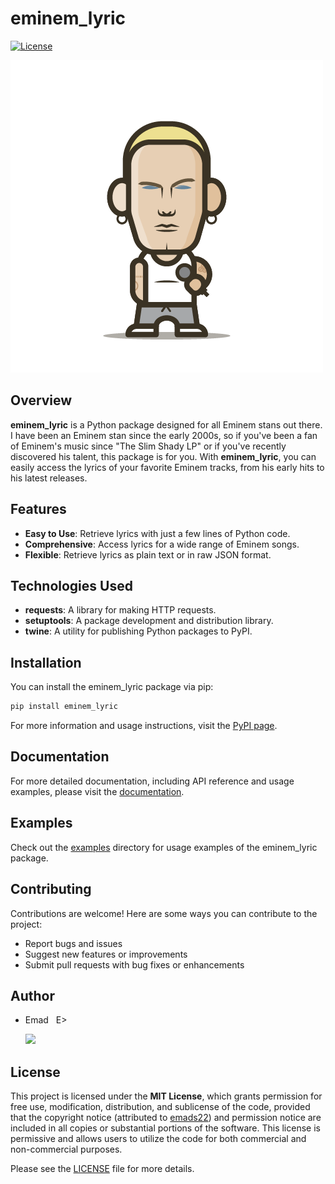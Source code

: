 # eminem_lyric

[![License](https://img.shields.io/badge/license-MIT-blue.svg)](https://github.com/emads22/eminem-lyric-package/tree/main/LICENSE)

![eminem_lyric_logo](https://raw.githubusercontent.com/emads22/eminem-lyric-package/main/assets/images/eminem_lyric_logo.png)

## Overview
**eminem_lyric** is a Python package designed for all Eminem stans out there. I have been an Eminem stan since the early 2000s, so if you've been a fan of Eminem's music since "The Slim Shady LP" or if you've recently discovered his talent, this package is for you. With **eminem_lyric**, you can easily access the lyrics of your favorite Eminem tracks, from his early hits to his latest releases. 

## Features
- **Easy to Use**: Retrieve lyrics with just a few lines of Python code.
- **Comprehensive**: Access lyrics for a wide range of Eminem songs.
- **Flexible**: Retrieve lyrics as plain text or in raw JSON format.

## Technologies Used
- **requests**: A library for making HTTP requests.
- **setuptools**: A package development and distribution library.
- **twine**: A utility for publishing Python packages to PyPI.

## Installation
You can install the eminem_lyric package via pip:

```bash
pip install eminem_lyric
```

For more information and usage instructions, visit the [PyPI page](https://pypi.org/project/eminem_lyric/).

## Documentation
For more detailed documentation, including API reference and usage examples, please visit the [documentation](https://github.com/emads22/eminem-lyric-package/tree/main/docs/index.md).

## Examples
Check out the [examples](https://github.com/emads22/eminem-lyric-package/tree/main/examples) directory for usage examples of the eminem_lyric package.

## Contributing
Contributions are welcome! Here are some ways you can contribute to the project:
- Report bugs and issues
- Suggest new features or improvements
- Submit pull requests with bug fixes or enhancements

## Author
- Emad &nbsp; E>
  
  [<img src="https://img.shields.io/badge/GitHub-Profile-blue?logo=github" width="150">](https://github.com/emads22)

## License
This project is licensed under the **MIT License**, which grants permission for free use, modification, distribution, and sublicense of the code, provided that the copyright notice (attributed to [emads22](https://github.com/emads22)) and permission notice are included in all copies or substantial portions of the software. This license is permissive and allows users to utilize the code for both commercial and non-commercial purposes.

Please see the [LICENSE](https://github.com/emads22/eminem-lyric-package/tree/main/LICENSE) file for more details.
